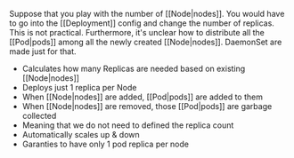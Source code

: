 Suppose that you play with the number of [[Node|nodes]]. You would have to go into the [[Deployment]] config and change the number of replicas. This is not practical. Furthermore, it's unclear how to distribute all the [[Pod|pods]] among all the newly created [[Node|nodes]]. DaemonSet are made just for that.

- Calculates how many Replicas are needed based on existing [[Node|nodes]]
- Deploys just 1 replica per Node
- When [[Node|nodes]] are added, [[Pod|pods]] are added to them
- When [[Node|nodes]] are removed, those [[Pod|pods]] are garbage collected
- Meaning that we do not need to defined the replica count
- Automatically scales up & down
- Garanties to have only 1 pod replica per node